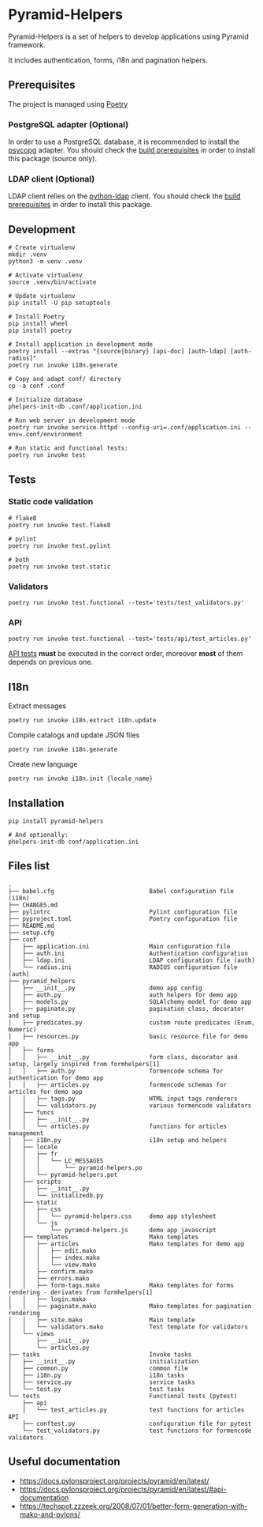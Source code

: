 # Pyramid-Helpers

Pyramid-Helpers is a set of helpers to develop applications using Pyramid framework.

It includes authentication, forms, i18n and pagination helpers.


## Prerequisites
The project is managed using [Poetry](https://poetry.eustace.io/docs/#installation)

### PostgreSQL adapter (Optional)
In order to use a PostgreSQL database, it is recommended to install the [psycopg](https://www.psycopg.org/) adapter. You should check the [build prerequisites](https://www.psycopg.org/docs/install.html#build-prerequisites) in order to install this package (source only).

### LDAP client (Optional)
LDAP client relies on the [python-ldap](https://www.python-ldap.org/en/latest/) client. You should check the [build prerequisites](https://www.python-ldap.org/en/latest/installing.html#build-prerequisites) in order to install this package.


## Development
```
# Create virtualenv
mkdir .venv
python3 -m venv .venv

# Activate virtualenv
source .venv/bin/activate

# Update virtualenv
pip install -U pip setuptools

# Install Poetry
pip install wheel
pip install poetry

# Install application in development mode
poetry install --extras "{source|binary} [api-doc] [auth-ldap] [auth-radius]"
poetry run invoke i18n.generate

# Copy and adapt conf/ directory
cp -a conf .conf

# Initialize database
phelpers-init-db .conf/application.ini

# Run web server in development mode
poetry run invoke service.httpd --config-uri=.conf/application.ini --env=.conf/environment

# Run static and functional tests:
poetry run invoke test
```

## Tests
### Static code validation
```
# flake8
poetry run invoke test.flake8

# pylint
poetry run invoke test.pylint

# both
poetry run invoke test.static
```

### Validators
```
poetry run invoke test.functional --test='tests/test_validators.py'
```

### API
```
poetry run invoke test.functional --test='tests/api/test_articles.py'
```

[API tests](/tests/api/test_articles.py) **must** be executed in the correct order, moreover **most** of them depends on previous one.


## I18n
Extract messages
```
poetry run invoke i18n.extract i18n.update
```

Compile catalogs and update JSON files
```
poetry run invoke i18n.generate
```

Create new language
```
poetry run invoke i18n.init {locale_name}
```


## Installation

```
pip install pyramid-helpers

# And optionally:
phelpers-init-db conf/application.ini
```


## Files list

```
.
├── babel.cfg                           Babel configuration file (i18n)
├── CHANGES.md
├── pylintrc                            Pylint configuration file
├── pyproject.toml                      Poetry configuration file
├── README.md
├── setup.cfg
├── conf
│   ├── application.ini                 Main configuration file
│   ├── auth.ini                        Authentication configuration
│   ├── ldap.ini                        LDAP configuration file (auth)
│   └── radius.ini                      RADIUS configuration file (auth)
├── pyramid_helpers
│   ├── __init__.py                     demo app config
│   ├── auth.py                         auth helpers for demo app
│   ├── models.py                       SQLAlchemy model for demo app
│   ├── paginate.py                     pagination class, decorator and setup
│   ├── predicates.py                   custom route predicates (Enum, Numeric)
│   ├── resources.py                    basic resource file for demo app
│   ├── forms
│   │   ├── __init__.py                 form class, decorator and setup, largely inspired from formhelpers[1]
│   │   ├── auth.py                     formencode schema for authentication for demo app
│   │   ├── articles.py                 formencode schemas for articles for demo app
│   │   ├── tags.py                     HTML input tags renderers
│   │   └── validators.py               various formencode validators
│   ├── funcs
│   │   ├── __init__.py
│   │   └── articles.py                 functions for articles management
│   ├── i18n.py                         i18n setup and helpers
│   ├── locale
│   │   ├── fr
│   │   │   └── LC_MESSAGES
│   │   │       └── pyramid-helpers.po
│   │   └── pyramid-helpers.pot
│   ├── scripts
│   │   ├── __init__.py
│   │   └── initializedb.py
│   ├── static
│   │   ├── css
│   │   │   └── pyramid-helpers.css     demo app stylesheet
│   │   └── js
│   │       └── pyramid-helpers.js      demo app javascript
│   ├── templates                       Mako templates
│   │   ├── articles                    Mako templates for demo app
│   │   │   ├── edit.mako
│   │   │   ├── index.mako
│   │   │   └── view.mako
│   │   ├── confirm.mako
│   │   ├── errors.mako
│   │   ├── form-tags.mako              Mako templates for forms rendering - derivates from formhelpers[1]
│   │   ├── login.mako
│   │   ├── paginate.mako               Mako templates for pagination rendering
│   │   ├── site.mako                   Main template
│   │   └── validators.mako             Test template for validators
│   └── views
│       ├── __init__.py
│       └── articles.py
├── tasks                               Invoke tasks
│   ├── __init__.py                     initialization
│   ├── common.py                       common file
│   ├── i18n.py                         i18n tasks
│   ├── service.py                      service tasks
│   └── test.py                         test tasks
└── tests                               Functional tests (pytest)
    ├── api
    │   └── test_articles.py            test functions for articles API
    ├── conftest.py                     configuration file for pytest
    └── test_validators.py              test functions for formencode validators
```


## Useful documentation

* https://docs.pylonsproject.org/projects/pyramid/en/latest/
* https://docs.pylonsproject.org/projects/pyramid/en/latest/#api-documentation
* https://techspot.zzzeek.org/2008/07/01/better-form-generation-with-mako-and-pylons/
